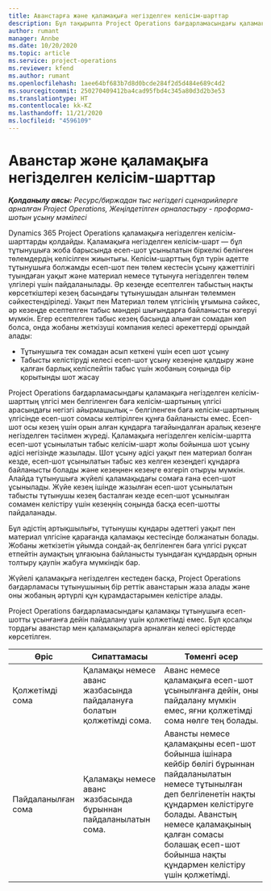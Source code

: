```yaml
---
title: Аванстарға және қаламақыға негізделген келісім-шарттар
description: Бұл тақырыпта Project Operations бағдарламасындағы қаламақыға негізделген келісім-шарттың келісілген үлгілері мен аванстар туралы ақпарат берілген.
author: rumant
manager: Annbe
ms.date: 10/20/2020
ms.topic: article
ms.service: project-operations
ms.reviewer: kfend
ms.author: rumant
ms.openlocfilehash: 1aee64bf683b7d8d0bcde284f2d5d484e689c4d2
ms.sourcegitcommit: 250270409412ba4cad95fbd4c345a80d3d2b3e53
ms.translationtype: HT
ms.contentlocale: kk-KZ
ms.lasthandoff: 11/21/2020
ms.locfileid: "4596109"
---
```

# <a name="advances-and-retainer-based-contracts"></a>Аванстар және қаламақыға негізделген келісім-шарттар


_**Қолданылу аясы:** Ресурс/биржадан тыс негіздегі сценарийлерге арналған Project Operations, Жеңілдетілген орналастыру - проформа-шотын ұсыну мәмілесі_

Dynamics 365 Project Operations қаламақыға негізделген келісім-шарттарды қолдайды. Қаламақыға негізделген келісім-шарт — бұл тұтынушыға жоба барысында есеп-шот ұсынылатын біркелкі бөлінген төлемдердің келісілген жиынтығы. Келісім-шарттың бұл түрін әдетте тұтынушыға болжамды есеп-шот пен төлем кестесін ұсыну қажеттілігі туындаған уақыт және материал немесе тұтынуға негізделген төлем үлгілері үшін пайдаланылады. Әр кезеңде есептелген табыстың нақты көрсеткіштері кезең басындағы тұтынушыдан алынған төлеммен сәйкестендіріледі. Уақыт пен Материал төлем үлгісінің ұғымына сәйкес, әр кезеңде есептелген табыс мәндері шығындарға байланысты өзгеруі мүмкін. Егер есептелген табыс кезең басында алынған сомадан көп болса, онда жобаны жеткізуші компания келесі әрекеттерді орындай алады:

- Тұтынушыға тек сомадан асып кеткені үшін есеп шот ұсыну 
- Табысты келістіруді келесі есеп-шот ұсыну кезеңіне қалдыру және қалған барлық келіспейтін табыс үшін жобаның соңында бір қорытынды шот жасау

Project Operations бағдарламасындағы қаламақыға негізделген келісім-шарттың үлгісі мен белгіленген баға келісім-шартының үлгісі арасындағы негізгі айырмашылық – белгіленген баға келісім-шартының үлгісінде есеп-шот сомасы келтірілген құнға байланысты емес. Есеп-шот осы кезең үшін орын алған құндарға тағайындалған аралық кезеңге негізделген тәсілмен жүреді. Қаламақыға негізделген келісім-шартта есеп-шот ұсынылатын табыс келісім-шарт жолы бойынша шот ұсыну әдісі негізінде жазылады. Шот ұсыну әдісі уақыт пен материал болған кезде, есеп-шот ұсынылатын табыс кез келген кезеңдегі құндарға байланысты болады және кезеңнен кезеңге өзгеріп отыруы мүмкін. Алайда тұтынушыға жүйелі қаламақыдағы сомаға ғана есеп-шот ұсынылады. Жүйе кезең ішінде жазылған есеп-шот ұсынылатын табысты тұтынушы кезең басталған кезде есеп-шот ұсынылған сомамен келістіру үшін кезеңнің соңында басқа есеп-шотты пайдаланады.

Бұл әдістің артықшылығы, тұтынушы құндары әдеттегі уақыт пен материал үлгісіне қарағанда қаламақы кестесінде болжанатын болады. Жобаны жеткізетін ұйымда сондай-ақ белгіленген баға үлгісі рұқсат етпейтін аумақтың ұлғаюына байланысты туындаған құндардың орнын толтыру қаупін жабуға мүмкіндік бар.

Жүйелі қаламақыға негізделген кестеден басқа, Project Operations бағдарламасы тұтынушының бір реттік аванстарын жаза алады және оны жобаның әртүрлі құн құрамдастарымен келістіре алады.

Project Operations бағдарламасындағы қаламақы тұтынушыға есеп-шотты ұсынғанға дейін пайдалану үшін қолжетімді емес. Бұл қосалқы тордағы аванстар мен қаламақыларға арналған келесі өрістерде көрсетілген.

| Өріс | Сипаттамасы | Төменгі әсер |
| --- | --- | --- |
| Қолжетімді сома | Қаламақы немесе аванс жазбасында пайдалануға болатын қолжетімді сома. | Аванс немесе қаламақыға есеп-шот ұсынылғанға дейін, оны пайдалану мүмкін емес, яғни қолжетімді сома нөлге тең болады. |
| Пайдаланылған сома | Қаламақы немесе аванс жазбасында бұрыннан пайдаланылатын сома. | Авансты немесе қаламақыны есеп-шот бойынша ішінара кейбір бөлігі бұрыннан пайдаланылатын немесе тұтынылған деп белгіленетін нақты құндармен келістіруге болады. Аванстың немесе қаламақының қалған сомасы болашақ есеп-шот бойынша нақты құндармен келістіру үшін қолжетімді. |
